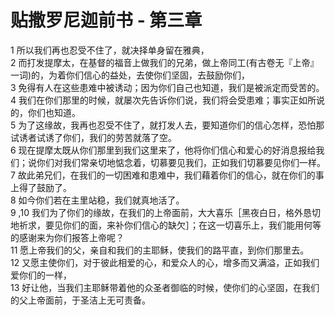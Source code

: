 # 贴撒罗尼迦前书 - 第三章
  
 1 所以我们再也忍受不住了，就决择单身留在雅典，  
 2 而打发提摩太，在基督的福音上做我们的兄弟，做上帝同工(有古卷无『上帝』一词)的，为着你们信心的益处，去使你们坚固，去鼓励你们，  
 3 免得有人在这些患难中被诱动；因为你们自己也知道，我们是被派定而受苦的。  
 4 我们在你们那里的时候，就屡次先告诉你们说，我们将会受患难；事实正如所说的，你们也知道。  
 5 为了这缘故，我再也忍受不住了，就打发人去，要知道你们的信心怎样，恐怕那试诱者试诱了你们，我们的劳苦就落了空。  
 6 现在提摩太既从你们那里到我们这里来了，他将你们信心和爱心的好消息报给我们；说你们对我们常亲切地惦念着，切慕要见我们，正如我们切慕要见你们一样。  
 7 故此弟兄们，在我们的一切困难和患难中，我们藉着你们的信心，就在你们的事上得了鼓励了。  
 8 如今你们若在主里站稳，我们就真地活了。  
 9 ,10 我们为了你们的缘故，在我们的上帝面前，大大喜乐［黑夜白日，格外恳切地祈求，要见你们的面，来补你们信心的缺欠］；在这一切喜乐上，我们能用何等的感谢来为你们报答上帝呢？  
 11 愿上帝我们的父，亲自和我们的主耶稣，使我们的路平直，到你们那里去。  
 12 又愿主使你们，对于彼此相爱的心，和爱众人的心，增多而又满溢，正如我们爱你们的一样，  
 13 好让他，当我们主耶稣带着他的众圣者御临的时候，使你们的心坚固，在我们的父上帝面前，于圣洁上无可责备。